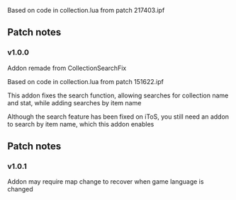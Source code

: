 Based on code in collection.lua from patch 217403.ipf

Patch notes
---
### v1.0.0

Addon remade from CollectionSearchFix


Based on code in collection.lua from patch 151622.ipf

This addon fixes the search function, allowing searches for collection name and stat, while adding searches by item name

Although the search feature has been fixed on iToS, you still need an addon to search by item name, which this addon enables


Patch notes
---
### v1.0.1

Addon may require map change to recover when game language is changed